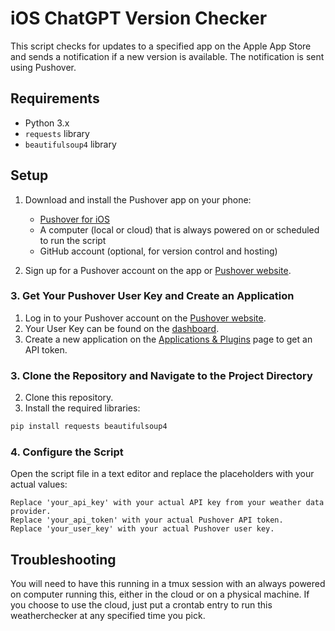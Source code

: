 # iOS ChatGPT Version Checker

This script checks for updates to a specified app on the Apple App Store and sends a notification if a new version is available. The notification is sent using Pushover.

## Requirements

- Python 3.x
- `requests` library
- `beautifulsoup4` library

## Setup


1. Download and install the Pushover app on your phone:
   - [Pushover for iOS](https://apps.apple.com/app/id506088175)
   - A computer (local or cloud) that is always powered on or scheduled to run the script
   - GitHub account (optional, for version control and hosting)
     
2. Sign up for a Pushover account on the app or [Pushover website](https://pushover.net/).

### 3. Get Your Pushover User Key and Create an Application

1. Log in to your Pushover account on the [Pushover website](https://pushover.net/).
2. Your User Key can be found on the [dashboard](https://pushover.net/dashboard).
3. Create a new application on the [Applications & Plugins](https://pushover.net/apps/build) page to get an API token.

### 3. Clone the Repository and Navigate to the Project Directory
2. Clone this repository.
3. Install the required libraries:

```bash
pip install requests beautifulsoup4
```

### 4. Configure the Script

Open the script file in a text editor and replace the placeholders with your actual values:

    Replace 'your_api_key' with your actual API key from your weather data provider.
    Replace 'your_api_token' with your actual Pushover API token.
    Replace 'your_user_key' with your actual Pushover user key.
    
## Troubleshooting
You will need to have this running in a tmux session with an always powered on computer running this, either in the cloud or on a physical machine. If you choose to use the cloud, just put a crontab entry to run this weatherchecker at any specified time you pick.
